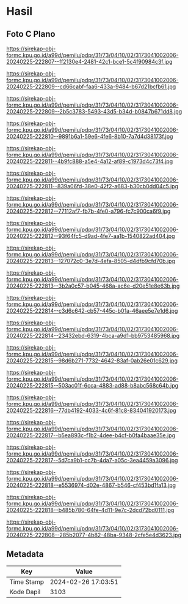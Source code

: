 # Hasil

## Foto C Plano

https://sirekap-obj-formc.kpu.go.id/a99d/pemilu/pdpr/31/73/04/10/02/3173041002006-20240225-222807--ff2130e4-2481-42c1-bce1-5c4f90984c3f.jpg

https://sirekap-obj-formc.kpu.go.id/a99d/pemilu/pdpr/31/73/04/10/02/3173041002006-20240225-222809--cd66cabf-faa6-433a-9484-b67d21bcfb61.jpg

https://sirekap-obj-formc.kpu.go.id/a99d/pemilu/pdpr/31/73/04/10/02/3173041002006-20240225-222809--2b5c3783-5493-43d5-b34d-b0847b671dd8.jpg

https://sirekap-obj-formc.kpu.go.id/a99d/pemilu/pdpr/31/73/04/10/02/3173041002006-20240225-222810--9891b6a1-59e6-4fe6-8b10-7a7d4d38173f.jpg

https://sirekap-obj-formc.kpu.go.id/a99d/pemilu/pdpr/31/73/04/10/02/3173041002006-20240225-222811--4b9fc888-a5e4-4a12-af89-c1973d4c73f4.jpg

https://sirekap-obj-formc.kpu.go.id/a99d/pemilu/pdpr/31/73/04/10/02/3173041002006-20240225-222811--839a06fd-38e0-42f2-a683-b30cb0dd04c5.jpg

https://sirekap-obj-formc.kpu.go.id/a99d/pemilu/pdpr/31/73/04/10/02/3173041002006-20240225-222812--77112af7-fb7b-4fe0-a796-fc7c900ca6f9.jpg

https://sirekap-obj-formc.kpu.go.id/a99d/pemilu/pdpr/31/73/04/10/02/3173041002006-20240225-222812--93f64fc5-d9ad-4fe7-aa1b-1540822ad404.jpg

https://sirekap-obj-formc.kpu.go.id/a99d/pemilu/pdpr/31/73/04/10/02/3173041002006-20240225-222813--127072c0-3e7d-4efa-8505-d4dfb9cfd70b.jpg

https://sirekap-obj-formc.kpu.go.id/a99d/pemilu/pdpr/31/73/04/10/02/3173041002006-20240225-222813--3b2a0c57-b045-468a-ac6e-d20e51e8e63b.jpg

https://sirekap-obj-formc.kpu.go.id/a99d/pemilu/pdpr/31/73/04/10/02/3173041002006-20240225-222814--c3d6c642-cb57-445c-b01a-46aee5e7e1d6.jpg

https://sirekap-obj-formc.kpu.go.id/a99d/pemilu/pdpr/31/73/04/10/02/3173041002006-20240225-222814--23432ebd-6319-4bca-a9d1-bb9753485968.jpg

https://sirekap-obj-formc.kpu.go.id/a99d/pemilu/pdpr/31/73/04/10/02/3173041002006-20240225-222815--98d6b271-7732-4642-83af-0ab26e01c629.jpg

https://sirekap-obj-formc.kpu.go.id/a99d/pemilu/pdpr/31/73/04/10/02/3173041002006-20240225-222815--503ac01f-6cca-4883-ad88-b8abc568c64b.jpg

https://sirekap-obj-formc.kpu.go.id/a99d/pemilu/pdpr/31/73/04/10/02/3173041002006-20240225-222816--77db4192-4033-4c6f-81c8-834041920173.jpg

https://sirekap-obj-formc.kpu.go.id/a99d/pemilu/pdpr/31/73/04/10/02/3173041002006-20240225-222817--b5ea893c-f1b2-4dee-b4cf-b0fa4baae35e.jpg

https://sirekap-obj-formc.kpu.go.id/a99d/pemilu/pdpr/31/73/04/10/02/3173041002006-20240225-222817--5d7ca9b1-cc7b-4da7-a05c-3ea4459a3096.jpg

https://sirekap-obj-formc.kpu.go.id/a99d/pemilu/pdpr/31/73/04/10/02/3173041002006-20240225-222818--e5536974-d02e-4867-b546-cf453bd1fa13.jpg

https://sirekap-obj-formc.kpu.go.id/a99d/pemilu/pdpr/31/73/04/10/02/3173041002006-20240225-222818--b485b780-64fe-4d11-9e7c-2dcd72bd0111.jpg

https://sirekap-obj-formc.kpu.go.id/a99d/pemilu/pdpr/31/73/04/10/02/3173041002006-20240225-222808--285b2077-4b82-48ba-9348-2cfe5e4d3623.jpg


## Metadata

| Key        | Value               |
| ---------- | ------------------- |
| Time Stamp | 2024-02-26 17:03:51 |
| Kode Dapil | 3103                |



